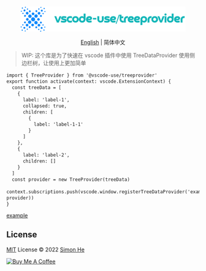 <p align="center">
<img src="./assets/kv.png" alt="vscode-use/treeprovider">
</p>
<p align="center"> <a href="./README.md">English</a> | 简体中文</p>

> WIP: 这个库是为了快速在 vscode 插件中使用 TreeDataProvider 使用侧边栏树，让使用上更加简单

```code
import { TreeProvider } from '@vscode-use/treeprovider'
export function activate(context: vscode.ExtensionContext) {
  const treeData = [
    {
      label: 'label-1',
      collapsed: true,
      children: [
        {
          label: 'label-1-1'
        }
      ]
    },
    {
      label: 'label-2',
      children: []
    }
  ]
  const provider = new TreeProvider(treeData)
  context.subscriptions.push(vscode.window.registerTreeDataProvider('example1.id', provider))
}

```

[example](/examples/example1)

## License

[MIT](./LICENSE) License © 2022 [Simon He](https://github.com/Simon-He95)

<a href="https://github.com/Simon-He95/sponsor" target="_blank"><img src="https://cdn.buymeacoffee.com/buttons/default-orange.png" alt="Buy Me A Coffee" style="height: 51px !important;width: 217px !important;" ></a>
